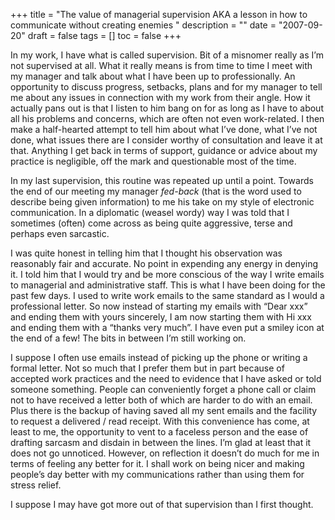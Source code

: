 +++
title = "The value of managerial supervision AKA a lesson in how to communicate without creating enemies "
description = ""
date = "2007-09-20"
draft = false
tags = []
toc = false
+++

In my work, I have what is called supervision. Bit of a misnomer really as I’m not supervised at all. What it really means is from time to time I meet with my manager and talk about what I have been up to professionally. An opportunity to discuss progress, setbacks, plans and for my manager to tell me about any issues in connection with my work from their angle. How it actually pans out is that I listen to him bang on for as long as I have to about all his problems and concerns, which are often not even work-related. I then make a half-hearted attempt to tell him about what I’ve done, what I’ve not done, what issues there are I consider worthy of consultation and leave it at that. Anything I get back in terms of support, guidance or advice about my practice is negligible, off the mark and questionable most of the time.

In my last supervision, this routine was repeated up until a point. Towards the end of our meeting my manager *fed-back* (that is the word used to describe being given information) to me his take on my style of electronic communication. In a diplomatic (weasel wordy) way I was told that I sometimes (often) come across as being quite aggressive, terse and perhaps even sarcastic.

I was quite honest in telling him that I thought his observation was reasonably fair and accurate. No point in expending any energy in denying it. I told him that I would try and be more conscious of the way I write emails to managerial and administrative staff. This is what I have been doing for the past few days. I used to write work emails to the same standard as I would a professional letter. So now instead of starting my emails with “Dear xxx” and ending them with yours sincerely, I am now starting them with Hi xxx and ending them with a “thanks very much”. I have even put a smiley icon at the end of a few! The bits in between I’m still working on.

I suppose I often use emails instead of picking up the phone or writing a formal letter. Not so much that I prefer them but in part because of accepted work practices and the need to evidence that I have asked or told someone something. People can conveniently forget a phone call or claim not to have received a letter both of which are harder to do with an email. Plus there is the backup of having saved all my sent emails and the facility to request a delivered / read receipt. With this convenience has come, at least to me, the opportunity to vent to a faceless person and the ease of drafting sarcasm and disdain in between the lines. I’m glad at least that it does not go unnoticed. However, on reflection it doesn’t do much for me in terms of feeling any better for it. I shall work on being nicer and making people’s day better with my communications rather than using them for stress relief.

I suppose I may have got more out of that supervision than I first thought.